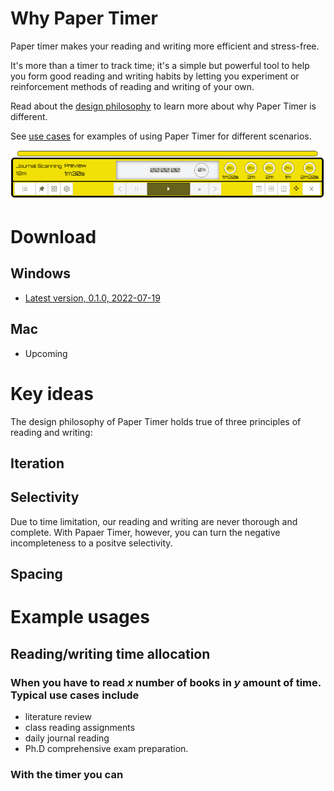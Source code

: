 # Why Paper Timer

Paper timer makes your reading and writing more efficient and stress-free.

It's more than a timer to track time; it's a simple but powerful tool to help you form good reading and writing habits by letting you experiment or reinforcement methods of reading and writing of your own.

Read about the [design philosophy](#key-ideas) to learn more about why Paper Timer is different.

See [use cases](#typical-usages) for examples of using Paper Timer for different scenarios.

![Timer view](\assets/timer-interface-transparent.png)

# Download

## Windows

- [Latest version, 0.1.0, 2022-07-19](https://github.com/boan-anbo/paper-timer-public/releases/download/0.1.0/Paper-timer_0.1.0_x64_en-US.msi)

## Mac

- Upcoming

# Key ideas

The design philosophy of Paper Timer holds true of three principles of reading and writing:

## Iteration



## Selectivity

Due to time limitation, our reading and writing are never thorough and complete. With Papaer Timer, however, you can turn the negative incompleteness to a positve selectivity.

## Spacing



# Example usages

## Reading/writing time allocation

### When you have to read _x_ number of books in _y_ amount of time. Typical use cases include

- literature review
- class reading assignments
- daily journal reading
- Ph.D comprehensive exam preparation.

### With the timer you can

##
